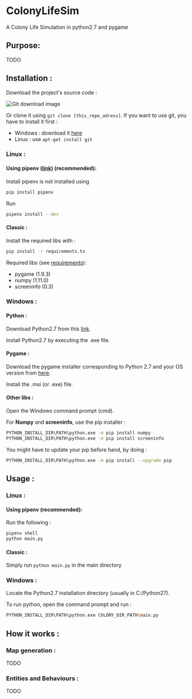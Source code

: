 # ColonyLifeSim

A Colony Life Simulation in python2.7 and pygame

## Purpose:

TODO

## Installation :

Download the project's source code :

![Git download image](https://www.infragistics.com/community/cfs-filesystemfile/__key/CommunityServer.Blogs.Components.WeblogFiles/dhananjay_5F00_kumar.visualstudiogithib/0285.img3.png)

Or clone it using `git clone [this_repo_adress]`. 
If you want to use git, you have to install it first :
* Windows : download it [here](https://git-scm.com/downloads)
* Linux : use `apt-get install git`

### Linux :

#### Using pipenv ([link](https://github.com/pypa/pipenv)) (recommended):

Install pipenv is not installed using 
```sh
pip install pipenv
```

Run 
```sh
pipenv install --dev
```

#### Classic :

Install the required libs with :
```sh
pip install -r requirements.tx
```

Required libs (see [requirements](./requirements.txt)):
* pygame (1.9.3)
* numpy (1.11.0)
* screeninfo (0.3)

### Windows :

#### Python :

Download Python2.7 from this [link](https://www.python.org/download/releases/2.7/).

Install Python2.7 by executing the .exe file.

#### Pygame :

Download the pygame installer corresponding to Python 2.7 and your OS version from [here](https://www.pygame.org/download.shtml).

Install the .msi (or .exe) file.

#### Other libs :

Open the Windows command prompt (cmd).

For __Numpy__ and __screeninfo__, use the pip installer :

```sh
PYTHON_INSTALL_DIR\PATH\python.exe -m pip install numpy
PYTHON_INSTALL_DIR\PATH\python.exe -m pip install screeninfo
```

You might have to update your pip before hand, by doing :

```sh
PYTHON_INSTALL_DIR\PATH\python.exe -m pip install --upgrade pip
```

## Usage :

### Linux :

#### Using pipenv (recommended):

Run the following :

```sh
pipenv shell
python main.py
```

#### Classic :

Simply run
`python main.py`
in the main directory


### Windows :

Locate the Python2.7 installation directory (usually in C:/Python27). 

To run python, open the command prompt and run :

```sh
PYTHON_INSTALL_DIR\PATH\python.exe COLONY_DIR_PATH\main.py
```

## How it works :

### Map generation :

TODO

### Entities and Behaviours :

TODO
